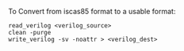 To Convert from iscas85 format to a usable format:
```
read_verilog <verilog_source>
clean -purge 
write_verilog -sv -noattr > <verilog_dest>
```